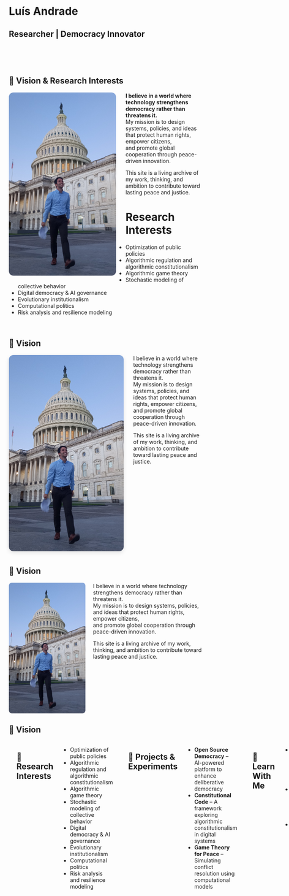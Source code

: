 # Luís Andrade
 
## Researcher | Democracy Innovator 

<br><br><br>

## 🌟 Vision & Research Interests

<img src="20240908_063407 (3).jpg" alt="Luís Andrade" width="280" align="left" style="margin-right: 25px; margin-bottom: 10px; border-radius: 12px;">

**I believe in a world where technology strengthens democracy rather than threatens it.**  
My mission is to design systems, policies, and ideas that protect human rights, empower citizens,  
and promote global cooperation through peace-driven innovation.


This site is a living archive of my work, thinking, and ambition to contribute toward lasting peace and justice.


# Research Interests

- Optimization of public policies  
- Algorithmic regulation and algorithmic constitutionalism  
- Algorithmic game theory  
- Stochastic modeling of collective behavior  
- Digital democracy & AI governance  
- Evolutionary institutionalism  
- Computational politics  
- Risk analysis and resilience modeling

<br clear="all" />



## 🌟 Vision

<img src="20240908_063407 (3).jpg" alt="Luís Andrade" width="300" align="left" style="margin-right: 25px; margin-bottom: 10px; border-radius: 12px; box-shadow: 0 4px 12px rgba(0,0,0,0.1);">

I believe in a world where technology strengthens democracy rather than threatens it.  
My mission is to design systems, policies, and ideas that protect human rights, empower citizens,  
and promote global cooperation through peace-driven innovation.

This site is a living archive of my work, thinking, and ambition to contribute toward lasting peace and justice.

<br clear="all" />



## 🌟 Vision

<img src="20240908_063407 (3).jpg" alt="Luís Andrade" width="200" align="left" style="margin-right: 20px; border-radius: 8px;">

I believe in a world where technology strengthens democracy rather than threatens it.  
My mission is to design systems, policies, and ideas that protect human rights, empower citizens,  
and promote global cooperation through peace-driven innovation.

This site is a living archive of my work, thinking, and ambition to contribute toward lasting peace and justice.

<br clear="all" />


<h2>🌟 Vision</h2>

<div style="display: flex; align-items: flex-start; gap: 20px;">



---

## 🔬 Research Interests

- Optimization of public policies  
- Algorithmic regulation and algorithmic constitutionalism  
- Algorithmic game theory  
- Stochastic modeling of collective behavior  
- Digital democracy & AI governance  
- Evolutionary institutionalism  
- Computational politics  
- Risk analysis and resilience modeling  

---

## 🚀 Projects & Experiments

- **Open Source Democracy** – AI-powered platform to enhance deliberative democracy  
- **Constitutional Code** – A framework exploring algorithmic constitutionalism in digital systems  
- **Game Theory for Peace** – Simulating conflict resolution using computational models  

---

## 📘 Learn With Me

- 🧠 [Research Notes](#) – Ideas in progress and mini-explanations  
- 📚 [Reading List](#) – Books and papers shaping my work  
- 🎙️ [Talks & Interviews](#) – Upcoming podcasts, lectures & workshops  

---

## 🧭 Current Position

**Independent Researcher** and **Bachelor’s Candidate in Applied Mathematics and Computation**  
*Instituto Superior Técnico* (Lisbon, Portugal)

Focused on building bridges between computational modeling and political theory to solve global problems.

---

## 🧠 Long-Term Goals

- 🌍 Become a global voice in digital democracy, peace, and public tech  
- 🧑‍🏫 Contribute pioneering interdisciplinary academic work  
- 💡 Launch impactful civic-tech initiatives  

---

## 📬 Contact

- **Email:** [luisanandrade2002@gmail.com](mailto:luisanandrade2002@gmail.com)  
- **LinkedIn:** [LinkedIn Profile](https://www.linkedin.com/in/lu%C3%ADs-ant%C3%B3nio-andrade-215238236/)

---

> *"Dreams are maps. Research is the compass. Action is the journey."*  
> — Luís Andrade
